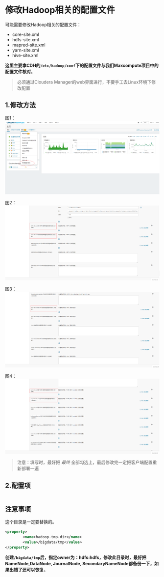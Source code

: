 修改Hadoop相关的配置文件
================================================================================
可能需要修改Hadoop相关的配置文件：
+ core-site.xml
+ hdfs-site.xml
+ mapred-site.xml
+ yarn-site.xml
+ hive-site.xml

**这里主要拿CDH的`/etc/hadoop/conf`下的配置文件与我们Maxcompute项目中的配置文件核对**。
> 必须通过Cloudera Manager的web界面进行，不要手工去Linux环境下修改配置

## 1.修改方法
图1：
![修改方法1](img/53.png)

图2：
![修改方法2](img/54.png)

图3：
![修改方法3](img/55.png)

图4：
![修改方法4](img/56.png)

> 注意：填写时，最好把 *最终* 全部勾选上，最后修改完一定把客户端配置重新部署一遍


## 2.配置项
```xml

```

## 注意事项
这个目录是一定要替换的。
```xml
<property>
        <name>hadoop.tmp.dir</name>
        <value>/bigdata/tmp</value>
</property>
```
**创建`/bigdata/tmp`后，指定owner为：hdfs:hdfs，修改此目录时，最好把NameNode,DataNode,
JournalNode, SecondaryNameNode都备份一下，如果出错了还可以恢复**。

